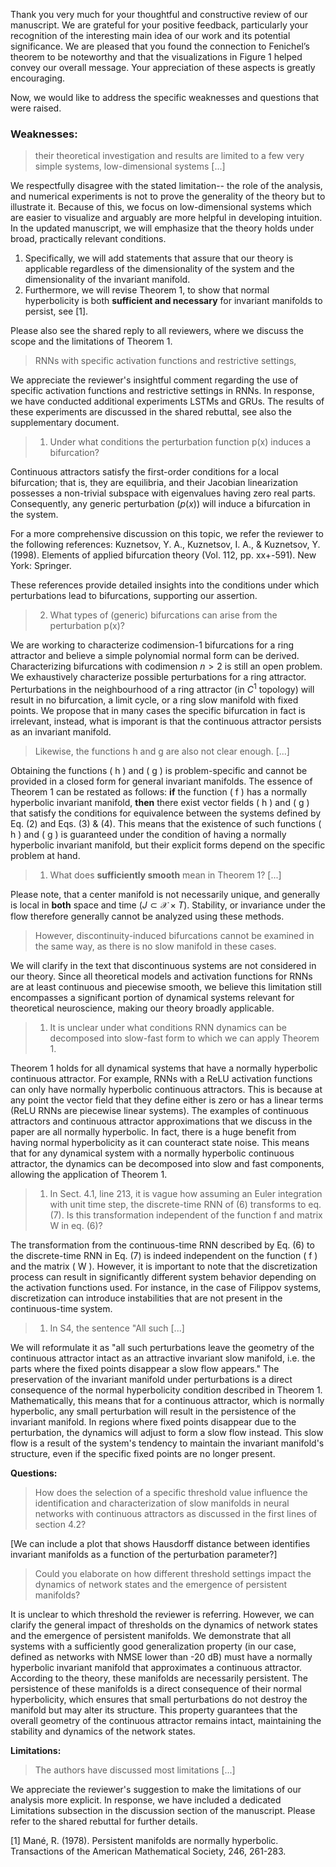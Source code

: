 Thank you very much for your thoughtful and constructive review of our manuscript. We are grateful for your positive feedback, particularly your recognition of the interesting main idea of our work and its potential significance. We are pleased that you found the connection to Fenichel’s theorem to be noteworthy and that the visualizations in Figure 1 helped convey our overall message. Your appreciation of these aspects is greatly encouraging.

Now, we would like to address the specific weaknesses and questions that were raised.

### Weaknesses:
> their theoretical investigation and results are limited to a few very simple systems, low-dimensional systems [...] 

We respectfully disagree with the stated limitation-- the role of the analysis, and numerical experiments is not to prove the generality of the theory but to illustrate it.
Because of this, we focus on low-dimensional systems which are easier to visualize and arguably are more helpful in developing intuition.
In the updated manuscript, we will emphasize that the theory holds under broad, practically relevant conditions.
1. Specifically, we will add statements that assure that our theory is applicable regardless of the dimensionality of the system and the dimensionality of the invariant manifold.
1. Furthermore, we will revise Theorem 1, to show that normal hyperbolicity is both **sufficient and necessary** for invariant manifolds to persist, see [1].

Please also see the shared reply to all reviewers, where we discuss the scope and the limitations of Theorem 1.


> RNNs with specific activation functions and restrictive settings,

We appreciate the reviewer's insightful comment regarding the use of specific activation functions and restrictive settings in RNNs. In response, we have conducted additional experiments LSTMs and GRUs. The results of these experiments are discussed in the shared rebuttal, see also the supplementary document.


> 1. Under what conditions the perturbation function p(x) induces a bifurcation?

Continuous attractors satisfy the first-order conditions for a local bifurcation; that is, they are equilibria, and their Jacobian linearization possesses a non-trivial subspace with eigenvalues having zero real parts. Consequently, any generic perturbation ($p(x)$) will induce a bifurcation in the system.

For a more comprehensive discussion on this topic, we refer the reviewer to the following references:
Kuznetsov, Y. A., Kuznetsov, I. A., & Kuznetsov, Y. (1998). Elements of applied bifurcation theory (Vol. 112, pp. xx+-591). New York: Springer.

These references provide detailed insights into the conditions under which perturbations lead to bifurcations, supporting our assertion.


>2) What types of (generic) bifurcations can arise from the perturbation p(x)?

We are working to characterize codimension-1 bifurcations for a ring attractor and believe a simple polynomial normal form can be derived. 
Characterizing bifurcations with codimension $n > 2$ is still an open problem. 
We exhaustively characterize possible perturbations for a ring attractor. Perturbations in the neighbourhood of a ring attractor (in $C^1$ topology) will result in no bifurcation, a limit cycle, or a ring slow manifold with fixed points. We propose that in many cases the specific bifurcation in fact is irrelevant, instead, what is imporant is that the continuous attractor persists as an invariant manifold.


>Likewise, the functions h and g are also not clear enough. [...]

Obtaining the functions \( h \) and \( g \) is problem-specific and cannot be provided in a closed form for general invariant manifolds.
The essence of Theorem 1 can be restated as follows: **if** the function \( f \) has a normally hyperbolic invariant manifold, **then** there exist vector fields \( h \) and \( g \) that satisfy the conditions for equivalence between the systems defined by Eq. (2) and Eqs. (3) & (4).
This means that the existence of such functions \( h \) and \( g \) is guaranteed under the condition of having a normally hyperbolic invariant manifold, but their explicit forms depend on the specific problem at hand.



> 1. What does **sufficiently smooth** mean in Theorem 1? [...]

Please note, that a center manifold is not necessarily unique, and generally is local in **both** space and time ($J \subset \mathcal{X} \times T$).
Stability, or invariance under the flow therefore generally cannot be analyzed using these methods.


>However, discontinuity-induced bifurcations cannot be examined in the same way, as there is no slow manifold in these cases.

We will clarify in the text that discontinuous systems are not considered in our theory. Since all theoretical models and activation functions for RNNs are at least continuous and piecewise smooth, we believe this limitation still encompasses a significant portion of dynamical systems relevant for theoretical neuroscience, making our theory broadly applicable.



>1. It is unclear under what conditions RNN dynamics can be decomposed into slow-fast form to which we can apply Theorem 1.

Theorem 1 holds for all dynamical systems that have a normally hyperbolic continuous attractor.
For example, RNNs with a ReLU activation functions can only have normally hyperbolic continuous attractors. This is because at any point the vector field that they define either is zero or has a linear terms (ReLU RNNs are piecewise linear systems).
The examples of continuous attractors and continuous attractor approximations that we discuss in the paper are all normally hyperbolic.
In fact, there is a huge benefit from having normal hyperbolicity as it can counteract state noise.
This means that for any dynamical system with a normally hyperbolic continuous attractor, the dynamics can be decomposed into slow and fast components, allowing the application of Theorem 1.


> 1. In Sect. 4.1, line 213, it is vague how assuming an Euler integration with unit time step, the discrete-time RNN of (6) transforms to eq. (7). Is this transformation independent of the function f and matrix W in eq. (6)?

The transformation from the continuous-time RNN described by Eq. (6) to the discrete-time RNN in Eq. (7) is indeed independent on the function \( f \) and the matrix \( W \).
However, it is important to note that the discretization process can result in significantly different system behavior depending on the activation functions used. For instance, in the case of Filippov systems, discretization can introduce instabilities that are not present in the continuous-time system.




> 1. In S4, the sentence "All such [...]

We will reformulate it as "all such perturbations leave the geometry of the continuous attractor intact as an attractive invariant slow manifold, i.e. the parts where the fixed points disappear a slow flow appears."
The preservation of the invariant manifold under perturbations is a direct consequence of the normal hyperbolicity condition described in Theorem 1.
Mathematically, this means that for a continuous attractor, which is normally hyperbolic, any small perturbation will result in the persistence of the invariant manifold.
In regions where fixed points disappear due to the perturbation, the dynamics will adjust to form a slow flow instead. This slow flow is a result of the system's tendency to maintain the invariant manifold's structure, even if the specific fixed points are no longer present.




**Questions:**

>How does the selection of a specific threshold value influence the identification and characterization of slow manifolds in neural networks with continuous attractors as discussed in the first lines of section 4.2?

[We can include a plot that shows Hausdorff distance between identifies invariant manifolds as a function of the perturbation parameter?]


> Could you elaborate on how different threshold settings impact the dynamics of network states and the emergence of persistent manifolds?

It is unclear to which threshold the reviewer is referring. However, we can clarify the general impact of thresholds on the dynamics of network states and the emergence of persistent manifolds.
We demonstrate that all systems with a sufficiently good generalization property (in our case, defined as networks with NMSE lower than -20 dB) must have a normally hyperbolic invariant manifold that approximates a continuous attractor. According to the theory, these manifolds are necessarily persistent.
The persistence of these manifolds is a direct consequence of their normal hyperbolicity, which ensures that small perturbations do not destroy the manifold but may alter its structure. This property guarantees that the overall geometry of the continuous attractor remains intact, maintaining the stability and dynamics of the network states.


**Limitations:**

> The authors have discussed most limitations [...]

We appreciate the reviewer's suggestion to make the limitations of our analysis more explicit. In response, we have included a dedicated Limitations subsection in the discussion section of the manuscript. Please refer to the shared rebuttal for further details.



[1] Mané, R. (1978). Persistent manifolds are normally hyperbolic. Transactions of the American Mathematical Society, 246, 261-283.